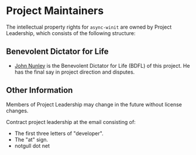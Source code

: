 # Project Maintainers

The intellectual property rights for `async-winit` are owned by Project
Leadership, which consists of the following structure:

## Benevolent Dictator for Life

- [John Nunley](https://sr.ht/~notgull) is the Benevolent Dictator for Life
  (BDFL) of this project. He has the final say in project direction and disputes.

## Other Information

Members of Project Leadership may change in the future without license changes.

Contract project leadership at the email consisting of:

- The first three letters of "developer".
- The "at" sign.
- notgull dot net
